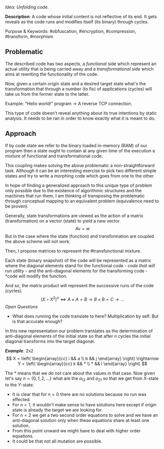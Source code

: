 *Idea: Unfolding code.*

**Description**: A code whose initial content is not reflective of its end. It gets reveals as the code runs and modifies itself (its binary) through cycles.

Purpose & Keywords: #obfuscation, #encryption, #compression, #transform, #morphism


## Problematic

The described code has two aspects, a *functional* side which represent an actual utility that is being carried away and a *transformational* side which aims at rewriting the functionality of the code. 

Now, given a certain origin state and a desired target state what's the transformation that through a number (to fix) of applications (cycles) will take us from the former state to the latter.

Example: "Hello world!" program $\rightarrow$ A reverse TCP connection.

This type of code doesn't reveal anything about its true intentions by static analysis. It needs to be ran in order to know exactly what it is meant to do.

## Approach

If by code state we refer to the binary loaded in-memory (RAM) of our program then a state ought to contain at any given time of the execution a mixture of functional and transformational code. 

This coupling makes solving the above problematic a non-straightforward task. Although it can be an interesting exercise to pick two different simple states and try to write a morphing code which goes from one to the other.

In hope of finding a generalized approach to this unique type of problem only possible due to the existence of algorithmic structures and the machines that run them, I am thinking of transposing the problematic through conceptual mapping to an equivalent problem (equivalence need to be proven).

Generally, state transformations are viewed as the action of a matrix (transformation) on a vector (state) to yield a new vector. $$ Av=w $$
But in the case where the state (function) and transformation are coupled the above scheme will not work.

Then, I propose matrices to represent the #transfunctional mixture.

Each state (binary snapshot) of the code will be represented as a matrix where the diagonal elements stand for the functional code - *code that will run utility* - and the anti-diagonal elements for the transforming code - *code will modify the function.

And so, the matrix product will represent the successive runs of the code (cycles). $$ (X \circ X^{2})^{n} \iff A \times A = B \rightarrow B \times B = C \rightarrow ...$$
*Open Questions*
- What does running the code translate to here? Multiplication by self. But is that accurate enough?

In this new representation our problem translates as the determination of anti-diagonal elements of the initial state so that after $n$ cycles the initial diagonal transforms into the target diagonal.

**_Example_**. 2x2 $$ X = \left( \begin{array}{cc} i &&  a \\ b && j \end{array} \right) \rightarrow Y = \left( \begin{array}{cc} k && * \\ * && l \end{array} \right) $$

The $*$ means that we do not care about the values in that case. Now given let's say $n=\{0,1,2,...\}$ what are the $a_{12}$ and $a_{21}$ so that we get from $X$-state to the $Y$-state.

- It is clear that for $n=0$ there are no solutions because no run was effected.
- For $n=1$, it wouldn't make sense to have solutions here except if origin state is already the target we are looking for.
- For $n=2$ we get a two second order equations to solve and we have an anti-diagonal solution only when these equations share at least one solution.
- From this point onward we might have to deal with higher order equations.
- It could be that not all mutation are possible.